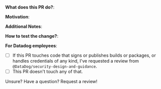 **What does this PR do?**:
<!-- A brief description of the change being made with this pull request. -->

**Motivation**:
<!-- What inspired you to submit this pull request? -->

**Additional Notes**:
<!-- Anything else we should know when reviewing? -->

**How to test the change?**:
<!--
Describe here how the change can be validated.
You are strongly encouraged to provide automated tests for this PR (unit or integration).
If this change cannot be feasibly tested, please explain why,
unless the change does not modify code (e.g. only modifies docs, comments).
-->

**For Datadog employees**:
- [ ] If this PR touches code that signs or publishes builds or packages, or handles
  credentials of any kind, I've requested a review from `@DataDog/security-design-and-guidance`.
- [ ] This PR doesn't touch any of that.

Unsure? Have a question? Request a review!

